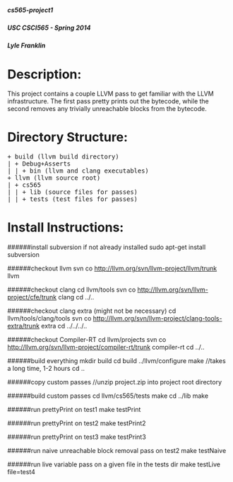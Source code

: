 ##### cs565-project1
##### USC CSCI565 - Spring 2014
##### Lyle Franklin

Description:
================
This project contains a couple LLVM pass to get familiar with the LLVM infrastructure.
The first pass pretty prints out the bytecode, while the second removes any trivially unreachable blocks from the bytecode.

Directory Structure:
================
<pre>
+ build (llvm build directory)
| + Debug+Asserts
| | + bin (llvm and clang executables)
+ llvm (llvm source root)
| + cs565
| | + lib (source files for passes)
| | + tests (test files for passes)
</pre>

Install Instructions:
================
######install subversion if not already installed
	sudo apt-get install subversion

######checkout llvm
	svn co http://llvm.org/svn/llvm-project/llvm/trunk llvm

######checkout clang
	cd llvm/tools
	svn co http://llvm.org/svn/llvm-project/cfe/trunk clang
	cd ../..

######checkout clang extra (might not be necessary)
	cd llvm/tools/clang/tools
	svn co http://llvm.org/svn/llvm-project/clang-tools-extra/trunk extra
	cd ../../../..

######checkout Compiler-RT
	cd llvm/projects
	svn co http://llvm.org/svn/llvm-project/compiler-rt/trunk compiler-rt
	cd ../..

######build everything
	mkdir build
	cd build
	../llvm/configure
	make //takes a long time, 1-2 hours
	cd ..

######copy custom passes
	//unzip project.zip into project root directory

######build custom passes
	cd llvm/cs565/tests
	make
	cd ../lib
	make

######run prettyPrint on test1
	make testPrint

######run prettyPrint on test2
	make testPrint2

######run prettyPrint on test3
	make testPrint3

######run naive unreachable block removal pass on test2
	make testNaive
	
######run live variable pass on a given file in the tests dir
	make testLive file=test4
